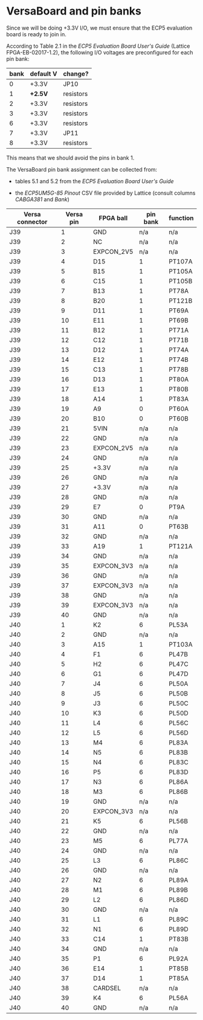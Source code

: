 # VersaBoard and pin banks

Since we will be doing +3.3V I/O, we must ensure that the ECP5 evaluation board is ready to join in.

According to Table 2.1 in the _ECP5 Evaluation Board User's Guide_ (Lattice FPGA-EB-02017-1.2), the following I/O voltages are preconfigured for each pin bank:

| bank | default V | change?   |
| ---- | --------- | --------- |
| 0    | +3.3V     | JP10      |
| 1    | **+2.5V** | resistors |
| 2    | +3.3V     | resistors |
| 3    | +3.3V     | resistors |
| 6    | +3.3V     | resistors |
| 7    | +3.3V     | JP11      |
| 8    | +3.3V     | resistors |

This means that we should avoid the pins in bank 1.

The VersaBoard pin bank assignment can be collected from:

* tables 5.1 and 5.2 from the _ECP5 Evaluation Board User's Guide_

* the _ECP5UM5G-85 Pinout_ CSV file provided by Lattice (consult columns _CABGA381_ and _Bank_)

| Versa connector | Versa pin | FPGA ball   | pin bank | function |
| --------------- | --------- | ----------- | -------- | -------- |
| J39             | 1         | GND         | n/a      | n/a      |
| J39             | 2         | NC          | n/a      | n/a      |
| J39             | 3         | EXPCON_2V5  | n/a      | n/a      |
| J39             | 4         | D15         | 1        | PT107A   |
| J39             | 5         | B15         | 1        | PT105A   |
| J39             | 6         | C15         | 1        | PT105B   |
| J39             | 7         | B13         | 1        | PT78A    |
| J39             | 8         | B20         | 1        | PT121B   |
| J39             | 9         | D11         | 1        | PT69A    |
| J39             | 10        | E11         | 1        | PT69B    |
| J39             | 11        | B12         | 1        | PT71A    |
| J39             | 12        | C12         | 1        | PT71B    |
| J39             | 13        | D12         | 1        | PT74A    |
| J39             | 14        | E12         | 1        | PT74B    |
| J39             | 15        | C13         | 1        | PT78B    |
| J39             | 16        | D13         | 1        | PT80A    |
| J39             | 17        | E13         | 1        | PT80B    |
| J39             | 18        | A14         | 1        | PT83A    |
| J39             | 19        | A9          | 0        | PT60A    |
| J39             | 20        | B10         | 0        | PT60B    |
| J39             | 21        | 5VIN        | n/a      | n/a      |
| J39             | 22        | GND         | n/a      | n/a      |
| J39             | 23        | EXPCON_2V5  | n/a      | n/a      |
| J39             | 24        | GND         | n/a      | n/a      |
| J39             | 25        | +3.3V       | n/a      | n/a      |
| J39             | 26        | GND         | n/a      | n/a      |
| J39             | 27        | +3.3V       | n/a      | n/a      |
| J39             | 28        | GND         | n/a      | n/a      |
| J39             | 29        | E7          | 0        | PT9A     |
| J39             | 30        | GND         | n/a      | n/a      |
| J39             | 31        | A11         | 0        | PT63B    |
| J39             | 32        | GND         | n/a      | n/a      |
| J39             | 33        | A19         | 1        | PT121A   |
| J39             | 34        | GND         | n/a      | n/a      |
| J39             | 35        | EXPCON_3V3  | n/a      | n/a      |
| J39             | 36        | GND         | n/a      | n/a      |
| J39             | 37        | EXPCON_3V3  | n/a      | n/a      |
| J39             | 38        | GND         | n/a      | n/a      |
| J39             | 39        | EXPCON_3V3  | n/a      | n/a      |
| J39             | 40        | GND         | n/a      | n/a      |
| J40             | 1         | K2          | 6        | PL53A    |
| J40             | 2         | GND         | n/a      | n/a      |
| J40             | 3         | A15         | 1        | PT103A   |
| J40             | 4         | F1          | 6        | PL47B    |
| J40             | 5         | H2          | 6        | PL47C    |
| J40             | 6         | G1          | 6        | PL47D    |
| J40             | 7         | J4          | 6        | PL50A    |
| J40             | 8         | J5          | 6        | PL50B    |
| J40             | 9         | J3          | 6        | PL50C    |
| J40             | 10        | K3          | 6        | PL50D    |
| J40             | 11        | L4          | 6        | PL56C    |
| J40             | 12        | L5          | 6        | PL56D    |
| J40             | 13        | M4          | 6        | PL83A    |
| J40             | 14        | N5          | 6        | PL83B    |
| J40             | 15        | N4          | 6        | PL83C    |
| J40             | 16        | P5          | 6        | PL83D    |
| J40             | 17        | N3          | 6        | PL86A    |
| J40             | 18        | M3          | 6        | PL86B    |
| J40             | 19        | GND         | n/a      | n/a      |
| J40             | 20        | EXPCON_3V3  | n/a      | n/a      |
| J40             | 21        | K5          | 6        | PL56B    |
| J40             | 22        | GND         | n/a      | n/a      |
| J40             | 23        | M5          | 6        | PL77A    |
| J40             | 24        | GND         | n/a      | n/a      |
| J40             | 25        | L3          | 6        | PL86C    |
| J40             | 26        | GND         | n/a      | n/a      |
| J40             | 27        | N2          | 6        | PL89A    |
| J40             | 28        | M1          | 6        | PL89B    |
| J40             | 29        | L2          | 6        | PL86D    |
| J40             | 30        | GND         | n/a      | n/a      |
| J40             | 31        | L1          | 6        | PL89C    |
| J40             | 32        | N1          | 6        | PL89D    |
| J40             | 33        | C14         | 1        | PT83B    |
| J40             | 34        | GND         | n/a      | n/a      |
| J40             | 35        | P1          | 6        | PL92A    |
| J40             | 36        | E14         | 1        | PT85B    |
| J40             | 37        | D14         | 1        | PT85A    |
| J40             | 38        | CARDSEL     | n/a      | n/a      |
| J40             | 39        | K4          | 6        | PL56A    |
| J40             | 40        | GND         | n/a      | n/a      |
